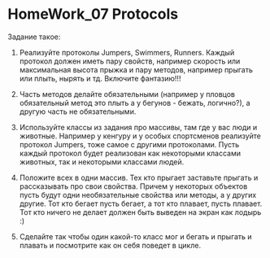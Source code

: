 # HomeWork_07 Protocols

Задание такое:
1. Реализуйте протоколы Jumpers, Swimmers, Runners. Каждый протокол должен иметь пару свойств, например скорость или максимальная высота прыжка и пару методов, например прыгать или плыть, нырять и тд. Включите фантазию!!! 

2. Часть методов делайте обязательными (например у пловцов обязательный метод это плыть а у бегунов - бежать, логично?), а другую часть не обязательными. 

3. Используйте классы из задания про массивы, там где у вас люди и животные. Например у кенгуру и у особых спортсменов реализуйте протокол Jumpers, тоже самое с другими протоколами. Пусть каждый протокол будет реализован как некоторыми классами животных, так и некоторыми классами людей.

4. Положите всех в одни массив. Тех кто прыгает заставьте прыгать и рассказывать про свои свойства. Причем у некоторых объектов пусть будут одни необязательные свойства или методы, а у других другие. Тот кто бегает пусть бегает, а тот кто плавает, пусть плавает. Тот кто ничего не делает должен быть выведен на экран как лодырь :)

5. Сделайте так чтобы один какой-то класс мог и бегать и прыгать и плавать и посмотрите как он себя поведет в цикле.
